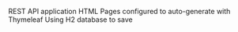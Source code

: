 REST API application
HTML Pages configured to auto-generate with Thymeleaf
Using H2 database to save
